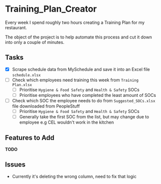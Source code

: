 # Training_Plan_Creator

Every week I spend roughly two hours creating a Training Plan for my restaurant.

The object of the project is to help automate this process and cut it down into only a couple of minutes.

## Tasks

- [x] Scrape schedule data from MySchedule and save it into an Excel file `schedule.xlsx`
- [ ] Check which employees need training this week from `Training Plan.xlsx`
    - [ ] Prioritise `Hygiene & Food Safety` and `Health & Safety` SOCs
    - [ ] Prioritise employees who have completed the least amount of SOCs
- [ ] Check which SOC the employee needs to do from `Suggested_SOCs.xlsx` file downloaded from PeopleStuff
    - [ ] Prioritise `Hygiene & Food Safety` and `Health & Safety` SOCs
    - [ ] Generally take the first SOC from the list, but may change due to employee e.g CEL wouldn't work in the kitchen

## Features to Add

**TODO**

## Issues

- Currently it's deleting the wrong column, need to fix that logic